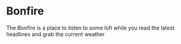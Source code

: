 # Bonfire

The Bonfire is a place to listen to some lofi while you read the latest headlines and grab the current weather
